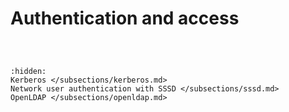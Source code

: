# Authentication and access

```{include} /subsections/kerberos.md
```

```{include} /subsections/sssd.md
```

```{include} /subsections/openldap.md
```

```{toctree}
:hidden:
Kerberos </subsections/kerberos.md>
Network user authentication with SSSD </subsections/sssd.md>
OpenLDAP </subsections/openldap.md>
```
